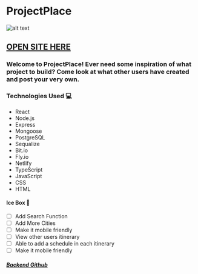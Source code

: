 # ProjectPlace
![alt text](./src/assets/images/readme1.png)
## [OPEN SITE HERE](https://projectplace.netlify.app/)

### Welcome to ProjectPlace! Ever need some inspiration of what project to build? Come look at what other users have created and post your very own. 


### Technologies Used 💻
- React
- Node.js
- Express
- Mongoose
- PostgreSQL
- Sequalize
- Bit.io
- Fly.io
- Netlify
- TypeScript
- JavaScript
- CSS
- HTML 


#### Ice Box 🧊
- [ ] Add Search Function
- [ ] Add More Cities
- [ ] Make it mobile friendly
- [ ] View other users itinerary
- [ ] Able to add a schedule in each itinerary
- [ ] Make it mobile friendly

##### [Backend  Github](https://github.com/pablove123/project-place-back-end)